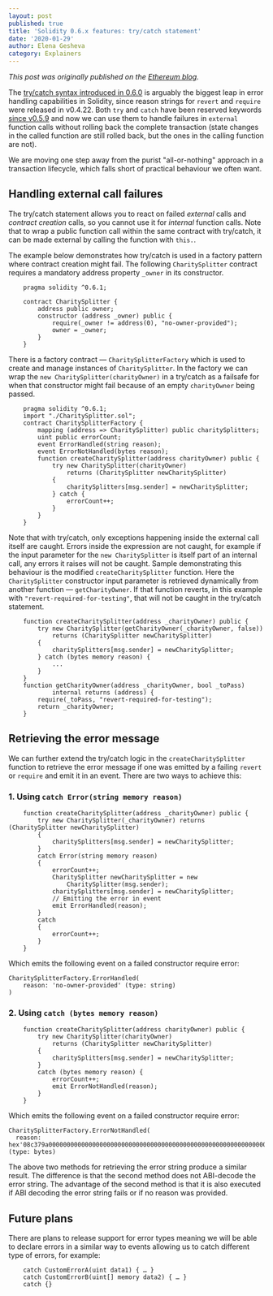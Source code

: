```yaml
---
layout: post
published: true
title: 'Solidity 0.6.x features: try/catch statement'
date: '2020-01-29'
author: Elena Gesheva
category: Explainers
---
```


_This post was originally published on the
[Ethereum blog](https://blog.ethereum.org/2020/01/29/solidity-0.6-try-catch/)._

The
[try/catch syntax introduced in 0.6.0](https://solidity.readthedocs.io/en/latest/control-structures.html#try-catch)
is arguably the biggest leap in error handling capabilities in Solidity, since
reason strings for `revert` and `require` were released in v0.4.22. Both `try`
and `catch` have been reserved keywords
[since v0.5.9](https://solidity.readthedocs.io/en/v0.5.9/miscellaneous.html#reserved-keywords)
and now we can use them to handle failures in `external` function calls without
rolling back the complete transaction (state changes in the called function are
still rolled back, but the ones in the calling function are not).

We are moving one step away from the purist "all-or-nothing" approach in a
transaction lifecycle, which falls short of practical behaviour we often want.

## Handling external call failures

The try/catch statement allows you to react on failed _external_ calls and
_contract creation_ calls, so you cannot use it for _internal_ function calls.
Note that to wrap a public function call within the same contract with
try/catch, it can be made external by calling the function with `this.`.

The example below demonstrates how try/catch is used in a factory pattern where
contract creation might fail. The following `CharitySplitter` contract requires
a mandatory address property `_owner` in its constructor.

```solidity
    pragma solidity ^0.6.1;

    contract CharitySplitter {
        address public owner;
        constructor (address _owner) public {
            require(_owner != address(0), "no-owner-provided");
            owner = _owner;
        }
    }
```

There is a factory contract — `CharitySplitterFactory` which is used to create
and manage instances of `CharitySplitter`. In the factory we can wrap the
`new CharitySplitter(charityOwner)` in a try/catch as a failsafe for when that
constructor might fail because of an empty `charityOwner` being passed.

```solidity
    pragma solidity ^0.6.1;
    import "./CharitySplitter.sol";
    contract CharitySplitterFactory {
        mapping (address => CharitySplitter) public charitySplitters;
        uint public errorCount;
        event ErrorHandled(string reason);
        event ErrorNotHandled(bytes reason);
        function createCharitySplitter(address charityOwner) public {
            try new CharitySplitter(charityOwner)
                returns (CharitySplitter newCharitySplitter)
            {
                charitySplitters[msg.sender] = newCharitySplitter;
            } catch {
                errorCount++;
            }
        }
    }
```

Note that with try/catch, only exceptions happening inside the external call
itself are caught. Errors inside the expression are not caught, for example if
the input parameter for the `new CharitySplitter` is itself part of an internal
call, any errors it raises will not be caught. Sample demonstrating this
behaviour is the modified `createCharitySplitter` function. Here the
`CharitySplitter` constructor input parameter is retrieved dynamically from
another function — `getCharityOwner`. If that function reverts, in this example
with `"revert-required-for-testing"`, that will not be caught in the try/catch
statement.

```solidity
    function createCharitySplitter(address _charityOwner) public {
        try new CharitySplitter(getCharityOwner(_charityOwner, false))
            returns (CharitySplitter newCharitySplitter)
        {
            charitySplitters[msg.sender] = newCharitySplitter;
        } catch (bytes memory reason) {
            ...
        }
    }
    function getCharityOwner(address _charityOwner, bool _toPass)
            internal returns (address) {
        require(_toPass, "revert-required-for-testing");
        return _charityOwner;
    }
```

## Retrieving the error message

We can further extend the try/catch logic in the `createCharitySplitter`
function to retrieve the error message if one was emitted by a failing `revert`
or `require` and emit it in an event. There are two ways to achieve this:

### 1. Using `catch Error(string memory reason)`

```solidity
    function createCharitySplitter(address _charityOwner) public {
        try new CharitySplitter(_charityOwner) returns (CharitySplitter newCharitySplitter)
        {
            charitySplitters[msg.sender] = newCharitySplitter;
        }
        catch Error(string memory reason)
        {
            errorCount++;
            CharitySplitter newCharitySplitter = new
                CharitySplitter(msg.sender);
            charitySplitters[msg.sender] = newCharitySplitter;
            // Emitting the error in event
            emit ErrorHandled(reason);
        }
        catch
        {
            errorCount++;
        }
    }
```

Which emits the following event on a failed constructor require error:

    CharitySplitterFactory.ErrorHandled(
        reason: 'no-owner-provided' (type: string)
    )

### 2. Using `catch (bytes memory reason)`

```solidity
    function createCharitySplitter(address charityOwner) public {
        try new CharitySplitter(charityOwner)
            returns (CharitySplitter newCharitySplitter)
        {
            charitySplitters[msg.sender] = newCharitySplitter;
        }
        catch (bytes memory reason) {
            errorCount++;
            emit ErrorNotHandled(reason);
        }
    }
```

Which emits the following event on a failed constructor require error:

    CharitySplitterFactory.ErrorNotHandled(
      reason: hex'08c379a0000000000000000000000000000000000000000000000000000000000000002000000000000000000000000000000000000000000000000000000000000000116e6f2d6f776e65722d70726f7669646564000000000000000000000000000000' (type: bytes)

The above two methods for retrieving the error string produce a similar result.
The difference is that the second method does not ABI-decode the error string.
The advantage of the second method is that it is also executed if ABI decoding
the error string fails or if no reason was provided.

## Future plans

There are plans to release support for error types meaning we will be able to
declare errors in a similar way to events allowing us to catch different type of
errors, for example:

```solidity
    catch CustomErrorA(uint data1) { … }
    catch CustomErrorB(uint[] memory data2) { … }
    catch {}
```
